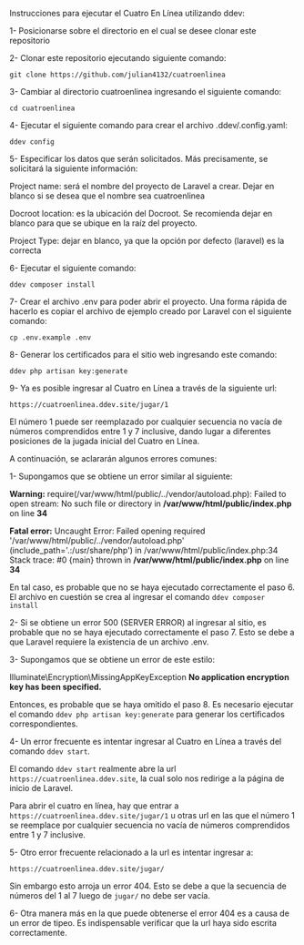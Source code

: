 
Instrucciones para ejecutar el Cuatro En Línea utilizando ddev:

1- Posicionarse sobre el directorio en el cual se desee clonar este repositorio

2- Clonar este repositorio ejecutando siguiente comando:

`git clone https://github.com/julian4132/cuatroenlinea`

3- Cambiar al directorio cuatroenlinea ingresando el siguiente comando:

`cd cuatroenlinea`

4- Ejecutar el siguiente comando para crear el archivo .ddev/.config.yaml:

`ddev config`

5- Especificar los datos que serán solicitados. Más precisamente, se solicitará la siguiente información:

Project name: será el nombre del proyecto de Laravel a crear. Dejar en blanco si se desea que el nombre sea cuatroenlinea

Docroot location: es la ubicación del Docroot. Se recomienda dejar en blanco para que se ubique en la raíz del proyecto.

Project Type: dejar en blanco, ya que la opción por defecto (laravel) es la correcta

6- Ejecutar el siguiente comando:

`ddev composer install`

7- Crear el archivo .env para poder abrir el proyecto. Una forma rápida de hacerlo es copiar el archivo de ejemplo creado por Laravel con el siguiente comando:

`cp .env.example .env`

8- Generar los certificados para el sitio web ingresando este comando:

`ddev php artisan key:generate`

9- Ya es posible ingresar al Cuatro en Línea a través de la siguiente url:

`https://cuatroenlinea.ddev.site/jugar/1`

El número 1 puede ser reemplazado por cualquier secuencia no vacía de números comprendidos entre 1 y 7 inclusive, dando lugar a diferentes posiciones de la jugada inicial del Cuatro en Línea.


A continuación, se aclararán algunos errores comunes:

1-
Supongamos que se obtiene un error similar al siguiente:

**Warning:** require(/var/www/html/public/../vendor/autoload.php): Failed to open stream: No such file or directory in **/var/www/html/public/index.php** on line **34**

**Fatal error:** Uncaught Error: Failed opening required '/var/www/html/public/../vendor/autoload.php' (include_path='.:/usr/share/php') in /var/www/html/public/index.php:34 Stack trace: #0 {main} thrown in **/var/www/html/public/index.php** on line **34**

En tal caso, es probable que no se haya ejecutado correctamente el paso 6. El archivo en cuestión se crea al ingresar el comando `ddev composer install`


2-
Si se obtiene un error 500 (SERVER ERROR) al ingresar al sitio, es probable que no se haya ejecutado correctamente el paso 7. Esto se debe a que Laravel requiere la existencia de un archivo .env.

3-
Supongamos que se obtiene un error de este estilo:

Illuminate\Encryption\MissingAppKeyException
**No application encryption key has been specified.**

Entonces, es probable que se haya omitido el paso 8. Es necesario ejecutar el comando `ddev php artisan key:generate`  para generar los certificados correspondientes.

4-
Un error frecuente es intentar ingresar al Cuatro en Línea a través del comando `ddev start`.

El comando `ddev start` realmente abre la url `https://cuatroenlinea.ddev.site`, la cual solo nos redirige a la página de inicio de Laravel.

Para abrir el cuatro en línea, hay que entrar a `https://cuatroenlinea.ddev.site/jugar/1` u otras url en las que el número 1 se reemplace por cualquier secuencia no vacía de números comprendidos entre 1 y 7 inclusive.

5-
Otro error frecuente relacionado a la url es intentar ingresar a:

`https://cuatroenlinea.ddev.site/jugar/`

Sin embargo esto arroja un error 404. Esto se debe a que la secuencia de números del 1 al 7 luego de `jugar/` no debe ser vacía.

6-
Otra manera más en la que puede obtenerse el error 404 es a causa de un error de tipeo. Es indispensable verificar que la url haya sido escrita correctamente.















